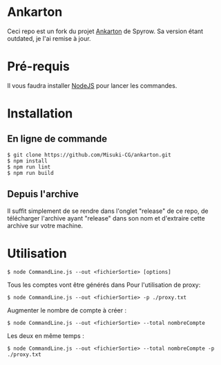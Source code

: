 # Ankarton

Ceci repo est un fork du projet [Ankarton](https://github.com/Spyrow/ankarton "Spyrow's Ankarton") de Spyrow. 
Sa version étant outdated, je l'ai remise à jour. 

# Pré-requis 

Il vous faudra installer [NodeJS](https://nodejs.org/fr/ "NodeJS") pour lancer les commandes.


# Installation
## En ligne de commande

```
$ git clone https://github.com/Misuki-CG/ankarton.git
$ npm install
$ npm run lint
$ npm run build
```

## Depuis l'archive

Il suffit simplement de se rendre dans l'onglet "release" de ce repo, de télécharger l'archive ayant "release" dans son nom et d'extraire cette archive sur votre machine. 


# Utilisation

```
$ node CommandLine.js --out <fichierSortie> [options]
```

Tous les comptes vont être générés dans <fichierSortie> 
Pour l'utilisation de proxy: 
```
$ node CommandLine.js --out <fichierSortie> -p ./proxy.txt
```

Augmenter le nombre de compte à créer :

```
$ node CommandLine.js --out <fichierSortie> --total nombreCompte
```
Les deux en même temps :
```
$ node CommandLine.js --out <fichierSortie> --total nombreCompte -p ./proxy.txt
```

